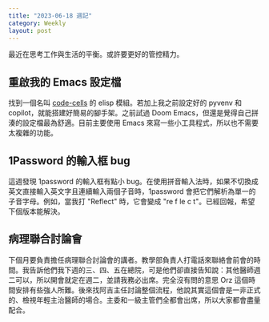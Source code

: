```yaml
---
title: "2023-06-18 週記" 
category: Weekly 
layout: post
---
```


最近在思考工作與生活的平衡。或許要更好的管控精力。

## 重啟我的 Emacs 設定檔

找到一個名叫 [code-cells](https://github.com/astoff/code-cells.el) 的 elisp 模組。若加上我之前設定好的 pyvenv 和 copilot，就能搭建好簡易的腳手架。之前試過 Doom Emacs，但還是覺得自己拼湊的設定檔最為舒適。目前主要使用 Emacs 來寫一些小工具程式，所以也不需要太複雜的功能。

## 1Password 的輸入框 bug

這週發現 1password 的輸入框有點小 bug。在使用拼音輸入法時，如果不切換成英文直接輸入英文字且連續輸入兩個子音時，1password 會把它們解析為單一的子音字母。例如，當我打 "Reflect" 時，它會變成 "re f le c t"。已經回報，希望下個版本能解決。

## 病理聯合討論會

下個月要負責擔任病理聯合討論會的講者。教學部負責人打電話來聯絡會前會的時間。我告訴他們我下週的三、四、五在總院，可是他們卻直接告知說：其他醫師週二可以，所以開會就定在週二，並請我務必出席。完全沒有問的意思 Orz 這個時間安排有些強人所難。後來找阿吉主任討論整個流程，他說其實這個會是一非正式的、檢視年輕主治醫師的場合。主委和一級主管們全都會出席，所以大家都會盡量配合。